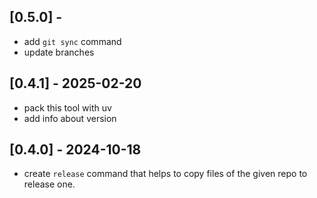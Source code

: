 ## [0.5.0] - 
- add `git sync` command
- update branches

## [0.4.1] - 2025-02-20

- pack this tool with uv
- add info about version

## [0.4.0] - 2024-10-18

- create `release` command that helps to copy files of the given repo to release one.